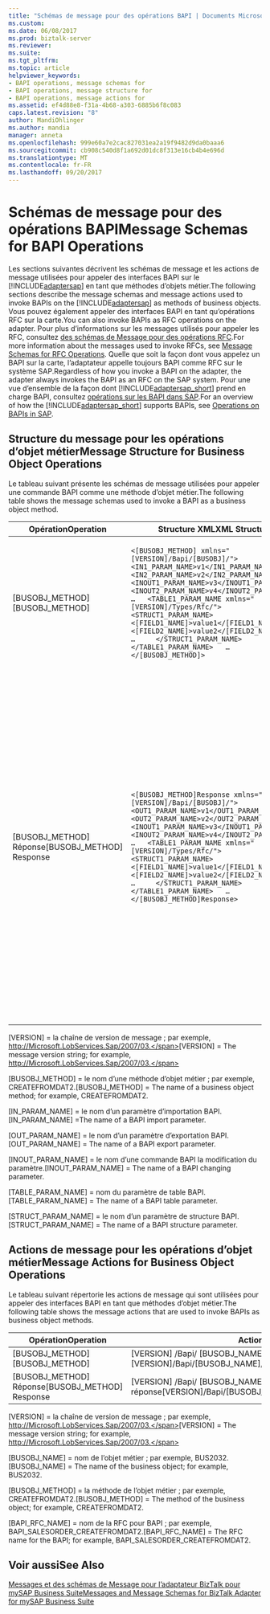 ```yaml
---
title: "Schémas de message pour des opérations BAPI | Documents Microsoft"
ms.custom: 
ms.date: 06/08/2017
ms.prod: biztalk-server
ms.reviewer: 
ms.suite: 
ms.tgt_pltfrm: 
ms.topic: article
helpviewer_keywords:
- BAPI operations, message schemas for
- BAPI operations, message structure for
- BAPI operations, message actions for
ms.assetid: ef4d88e8-f31a-4b68-a303-6885b6f8c083
caps.latest.revision: "8"
author: MandiOhlinger
ms.author: mandia
manager: anneta
ms.openlocfilehash: 999e60a7e2cac827031ea2a19f9482d9da0baaa6
ms.sourcegitcommit: cb908c540d8f1a692d01dc8f313e16cb4b4e696d
ms.translationtype: MT
ms.contentlocale: fr-FR
ms.lasthandoff: 09/20/2017
---
```

# <a name="message-schemas-for-bapi-operations"></a><span data-ttu-id="f2030-102">Schémas de message pour des opérations BAPI</span><span class="sxs-lookup"><span data-stu-id="f2030-102">Message Schemas for BAPI Operations</span></span>
<span data-ttu-id="f2030-103">Les sections suivantes décrivent les schémas de message et les actions de message utilisées pour appeler des interfaces BAPI sur le [!INCLUDE[adaptersap](../../includes/adaptersap-md.md)] en tant que méthodes d’objets métier.</span><span class="sxs-lookup"><span data-stu-id="f2030-103">The following sections describe the message schemas and message actions used to invoke BAPIs on the [!INCLUDE[adaptersap](../../includes/adaptersap-md.md)] as methods of business objects.</span></span> <span data-ttu-id="f2030-104">Vous pouvez également appeler des interfaces BAPI en tant qu’opérations RFC sur la carte.</span><span class="sxs-lookup"><span data-stu-id="f2030-104">You can also invoke BAPIs as RFC operations on the adapter.</span></span> <span data-ttu-id="f2030-105">Pour plus d’informations sur les messages utilisés pour appeler les RFC, consultez [des schémas de Message pour des opérations RFC](../../adapters-and-accelerators/adapter-sap/message-schemas-for-rfc-operations.md).</span><span class="sxs-lookup"><span data-stu-id="f2030-105">For more information about the messages used to invoke RFCs, see [Message Schemas for RFC Operations](../../adapters-and-accelerators/adapter-sap/message-schemas-for-rfc-operations.md).</span></span> <span data-ttu-id="f2030-106">Quelle que soit la façon dont vous appelez un BAPI sur la carte, l’adaptateur appelle toujours BAPI comme RFC sur le système SAP.</span><span class="sxs-lookup"><span data-stu-id="f2030-106">Regardless of how you invoke a BAPI on the adapter, the adapter always invokes the BAPI as an RFC on the SAP system.</span></span> <span data-ttu-id="f2030-107">Pour une vue d’ensemble de la façon dont [!INCLUDE[adaptersap_short](../../includes/adaptersap-short-md.md)] prend en charge BAPI, consultez [opérations sur les BAPI dans SAP](../../adapters-and-accelerators/adapter-sap/operations-on-bapis-in-sap.md).</span><span class="sxs-lookup"><span data-stu-id="f2030-107">For an overview of how the [!INCLUDE[adaptersap_short](../../includes/adaptersap-short-md.md)] supports BAPIs, see [Operations on BAPIs in SAP](../../adapters-and-accelerators/adapter-sap/operations-on-bapis-in-sap.md).</span></span>  
  
## <a name="message-structure-for-business-object-operations"></a><span data-ttu-id="f2030-108">Structure du message pour les opérations d’objet métier</span><span class="sxs-lookup"><span data-stu-id="f2030-108">Message Structure for Business Object Operations</span></span>  
 <span data-ttu-id="f2030-109">Le tableau suivant présente les schémas de message utilisées pour appeler une commande BAPI comme une méthode d’objet métier.</span><span class="sxs-lookup"><span data-stu-id="f2030-109">The following table shows the message schemas used to invoke a BAPI as a business object method.</span></span>  
  
|<span data-ttu-id="f2030-110">Opération</span><span class="sxs-lookup"><span data-stu-id="f2030-110">Operation</span></span>|<span data-ttu-id="f2030-111">Structure XML</span><span class="sxs-lookup"><span data-stu-id="f2030-111">XML Structure</span></span>|<span data-ttu-id="f2030-112"> Description</span><span class="sxs-lookup"><span data-stu-id="f2030-112">Description</span></span>|  
|---------------|-------------------|-----------------|  
|<span data-ttu-id="f2030-113">[BUSOBJ_METHOD]</span><span class="sxs-lookup"><span data-stu-id="f2030-113">[BUSOBJ_METHOD]</span></span>|`<[BUSOBJ_METHOD] xmlns="[VERSION]/Bapi/[BUSOBJ]/">   <IN1_PARAM_NAME>v1</IN1_PARAM_NAME>   <IN2_PARAM_NAME>v2</IN2_PARAM_NAME>   …   <INOUT1_PARAM_NAME>v3</INOUT1_PARAM_NAME>   <INOUT2_PARAM_NAME>v4</INOUT2_PARAM_NAME>   …   <TABLE1_PARAM_NAME xmlns="[VERSION]/Types/Rfc/">     <STRUCT1_PARAM_NAME>       <[FIELD1_NAME]>value1</[FIELD1_NAME]>       <[FIELD2_NAME]>value2</[FIELD2_NAME]>       …     </STRUCT1_PARAM_NAME>     …   </TABLE1_PARAM_NAME>   … </[BUSOBJ_METHOD]>`|<span data-ttu-id="f2030-114">Appeler une méthode d’objet métier sur un système SAP.</span><span class="sxs-lookup"><span data-stu-id="f2030-114">Invoke a business object method on an SAP system.</span></span><br /><br /> <span data-ttu-id="f2030-115">Importation, la modification et les paramètres table sont pris en charge.</span><span class="sxs-lookup"><span data-stu-id="f2030-115">Import, changing, and table parameters are supported.</span></span>|  
|<span data-ttu-id="f2030-116">[BUSOBJ_METHOD] Réponse</span><span class="sxs-lookup"><span data-stu-id="f2030-116">[BUSOBJ_METHOD] Response</span></span>|`<[BUSOBJ_METHOD]Response xmlns="[VERSION]/Bapi/[BUSOBJ]/">   <OUT1_PARAM_NAME>v1</OUT1_PARAM_NAME>   <OUT2_PARAM_NAME>v2</OUT2_PARAM_NAME>   …   <INOUT1_PARAM_NAME>v3</INOUT1_PARAM_NAME>   <INOUT2_PARAM_NAME>v4</INOUT2_PARAM_NAME>   …   <TABLE1_PARAM_NAME xmlns="[VERSION]/Types/Rfc/">     <STRUCT1_PARAM_NAME>       <[FIELD1_NAME]>value1</[FIELD1_NAME]>       <[FIELD2_NAME]>value2</[FIELD2_NAME]>       …     </STRUCT1_PARAM_NAME>     …   </TABLE1_PARAM_NAME>   … </[BUSOBJ_METHOD]Response>`|<span data-ttu-id="f2030-117">Réponse de méthode d’objet métier.</span><span class="sxs-lookup"><span data-stu-id="f2030-117">Business object method response.</span></span><br /><br /> <span data-ttu-id="f2030-118">Exporter, modifier, et les paramètres table sont pris en charge.</span><span class="sxs-lookup"><span data-stu-id="f2030-118">Export, changing, and table parameters are supported.</span></span><br /><br /> <span data-ttu-id="f2030-119">**Remarque** par défaut, les paramètres de la table ne sont pas signalées dans le message de réponse.</span><span class="sxs-lookup"><span data-stu-id="f2030-119">**Note** By default, table parameters are not surfaced in the response message.</span></span> <span data-ttu-id="f2030-120">Si vous avez besoin des paramètres de la table dans le message de réponse, vous devez passer les paramètres de table vide dans le message de demande.</span><span class="sxs-lookup"><span data-stu-id="f2030-120">If you require table parameters in response message, you must pass empty table parameters in the request message.</span></span>|  
  
 <span data-ttu-id="f2030-121">[VERSION] = la chaîne de version de message ; par exemple, http://Microsoft.LobServices.Sap/2007/03.</span><span class="sxs-lookup"><span data-stu-id="f2030-121">[VERSION] = The message version string; for example, http://Microsoft.LobServices.Sap/2007/03.</span></span>  
  
 <span data-ttu-id="f2030-122">[BUSOBJ_METHOD] = le nom d’une méthode d’objet métier ; par exemple, CREATEFROMDAT2.</span><span class="sxs-lookup"><span data-stu-id="f2030-122">[BUSOBJ_METHOD] = The name of a business object method; for example, CREATEFROMDAT2.</span></span>  
  
 <span data-ttu-id="f2030-123">[IN_PARAM_NAME] = le nom d’un paramètre d’importation BAPI.</span><span class="sxs-lookup"><span data-stu-id="f2030-123">[IN_PARAM_NAME] =The name of a BAPI import parameter.</span></span>  
  
 <span data-ttu-id="f2030-124">[OUT_PARAM_NAME] = le nom d’un paramètre d’exportation BAPI.</span><span class="sxs-lookup"><span data-stu-id="f2030-124">[OUT_PARAM_NAME] = The name of a BAPI export parameter.</span></span>  
  
 <span data-ttu-id="f2030-125">[INOUT_PARAM_NAME] = le nom d’une commande BAPI la modification du paramètre.</span><span class="sxs-lookup"><span data-stu-id="f2030-125">[INOUT_PARAM_NAME] = The name of a BAPI changing parameter.</span></span>  
  
 <span data-ttu-id="f2030-126">[TABLE_PARAM_NAME] = nom du paramètre de table BAPI.</span><span class="sxs-lookup"><span data-stu-id="f2030-126">[TABLE_PARAM_NAME] = The name of a BAPI table parameter.</span></span>  
  
 <span data-ttu-id="f2030-127">[STRUCT_PARAM_NAME] = le nom d’un paramètre de structure BAPI.</span><span class="sxs-lookup"><span data-stu-id="f2030-127">[STRUCT_PARAM_NAME] = The name of a BAPI structure parameter.</span></span>  
  
## <a name="message-actions-for-business-object-operations"></a><span data-ttu-id="f2030-128">Actions de message pour les opérations d’objet métier</span><span class="sxs-lookup"><span data-stu-id="f2030-128">Message Actions for Business Object Operations</span></span>  
 <span data-ttu-id="f2030-129">Le tableau suivant répertorie les actions de message qui sont utilisées pour appeler des interfaces BAPI en tant que méthodes d’objet métier.</span><span class="sxs-lookup"><span data-stu-id="f2030-129">The following table shows the message actions that are used to invoke BAPIs as business object methods.</span></span>  
  
|<span data-ttu-id="f2030-130">Opération</span><span class="sxs-lookup"><span data-stu-id="f2030-130">Operation</span></span>|<span data-ttu-id="f2030-131">Action du message</span><span class="sxs-lookup"><span data-stu-id="f2030-131">Message Action</span></span>|<span data-ttu-id="f2030-132">Exemple</span><span class="sxs-lookup"><span data-stu-id="f2030-132">Example</span></span>|  
|---------------|--------------------|-------------|  
|<span data-ttu-id="f2030-133">[BUSOBJ_METHOD]</span><span class="sxs-lookup"><span data-stu-id="f2030-133">[BUSOBJ_METHOD]</span></span>|<span data-ttu-id="f2030-134">[VERSION] /Bapi/ [BUSOBJ_NAME] / [BUSOBJ_METHOD] / [BAPI_RFC_NAME]</span><span class="sxs-lookup"><span data-stu-id="f2030-134">[VERSION]/Bapi/[BUSOBJ_NAME]/[BUSOBJ_METHOD]/[BAPI_RFC_NAME]</span></span>|<span data-ttu-id="f2030-135">http://Microsoft.LobServices.SAP/2007/03/BAPI/BUS2032/CREATEFROMDAT2/BAPI_SALESORDER_CREATEFROMDAT2</span><span class="sxs-lookup"><span data-stu-id="f2030-135">http://Microsoft.LobServices.Sap/2007/03/Bapi/BUS2032/CREATEFROMDAT2/BAPI_SALESORDER_CREATEFROMDAT2</span></span>|  
|<span data-ttu-id="f2030-136">[BUSOBJ_METHOD] Réponse</span><span class="sxs-lookup"><span data-stu-id="f2030-136">[BUSOBJ_METHOD] Response</span></span>|<span data-ttu-id="f2030-137">[VERSION] /Bapi/ [BUSOBJ_NAME] / [BUSOBJ_METHOD] / [BAPI_RFC_NAME] / réponse</span><span class="sxs-lookup"><span data-stu-id="f2030-137">[VERSION]/Bapi/[BUSOBJ_NAME]/[BUSOBJ_METHOD]/[BAPI_RFC_NAME]/response</span></span>|<span data-ttu-id="f2030-138">http://Microsoft.LobServices.SAP/2007/03/BAPI/BUS2032/CREATEFROMDAT2/BAPI_SALESORDER_CREATEFROMDAT2/Response</span><span class="sxs-lookup"><span data-stu-id="f2030-138">http://Microsoft.LobServices.Sap/2007/03/Bapi/BUS2032/CREATEFROMDAT2/BAPI_SALESORDER_CREATEFROMDAT2/response</span></span>|  
  
 <span data-ttu-id="f2030-139">[VERSION] = la chaîne de version de message ; par exemple, http://Microsoft.LobServices.Sap/2007/03.</span><span class="sxs-lookup"><span data-stu-id="f2030-139">[VERSION] = The message version string; for example, http://Microsoft.LobServices.Sap/2007/03.</span></span>  
  
 <span data-ttu-id="f2030-140">[BUSOBJ_NAME] = nom de l’objet métier ; par exemple, BUS2032.</span><span class="sxs-lookup"><span data-stu-id="f2030-140">[BUSOBJ_NAME] = The name of the business object; for example, BUS2032.</span></span>  
  
 <span data-ttu-id="f2030-141">[BUSOBJ_METHOD] = la méthode de l’objet métier ; par exemple, CREATEFROMDAT2.</span><span class="sxs-lookup"><span data-stu-id="f2030-141">[BUSOBJ_METHOD] = The method of the business object; for example, CREATEFROMDAT2.</span></span>  
  
 <span data-ttu-id="f2030-142">[BAPI_RFC_NAME] = nom de la RFC pour BAPI ; par exemple, BAPI_SALESORDER_CREATEFROMDAT2.</span><span class="sxs-lookup"><span data-stu-id="f2030-142">[BAPI_RFC_NAME] = The RFC name for the BAPI; for example, BAPI_SALESORDER_CREATEFROMDAT2.</span></span>  
  
## <a name="see-also"></a><span data-ttu-id="f2030-143">Voir aussi</span><span class="sxs-lookup"><span data-stu-id="f2030-143">See Also</span></span>  
 [<span data-ttu-id="f2030-144">Messages et des schémas de Message pour l’adaptateur BizTalk pour mySAP Business Suite</span><span class="sxs-lookup"><span data-stu-id="f2030-144">Messages and Message Schemas for BizTalk Adapter for mySAP Business Suite</span></span>](../../adapters-and-accelerators/adapter-sap/messages-and-message-schemas-for-biztalk-adapter-for-mysap-business-suite.md)